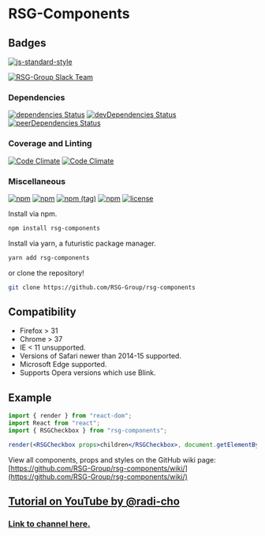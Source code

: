 # RSG-Components

## Badges

[![js-standard-style](https://cdn.rawgit.com/standard/standard/master/badge.svg)](https://github.com/standard/standard)

[![RSG-Group Slack Team](https://rsg-slack.herokuapp.com/badge.svg)](https://rsg-slack.herokuapp.com)

### Dependencies

[![dependencies Status](https://david-dm.org/RSG-Group/rsg-components/status.svg?style=flat-square)](https://david-dm.org/RSG-Group/rsg-components) [![devDependencies Status](https://david-dm.org/RSG-Group/rsg-components/dev-status.svg?style=flat-square)](https://david-dm.org/RSG-Group/rsg-components?type=dev) [![peerDependencies Status](https://david-dm.org/RSG-Group/rsg-components/peer-status.svg?style=flat-square)](https://david-dm.org/RSG-Group/rsg-components?type=peer)

### Coverage and Linting

[![Code Climate](https://img.shields.io/codeclimate/github/RSG-Group/rsg-components.svg?style=flat-square)](https://codeclimate.com/github/RSG-Group/rsg-components) [![Code Climate](https://img.shields.io/codeclimate/issues/github/RSG-Group/rsg-components.svg?style=flat-square)](https://codeclimate.com/github/RSG-Group/rsg-components)

### Miscellaneous

[![npm](https://img.shields.io/npm/dm/rsg-components.svg?style=flat-square)](http://npmjs.com/package/rsg-components) [![npm](https://img.shields.io/npm/v/rsg-components.svg?style=flat-square)](http://npmjs.com/package/rsg-components) [![npm (tag)](https://img.shields.io/npm/v/rsg-components/next.svg?style=flat-square)](http://npmjs.com/package/rsg-components) [![npm](https://img.shields.io/npm/l/rsg-components.svg?style=flat-square)](http://npmjs.com/package/rsg-components) [![license](https://img.shields.io/badge/license-Apache--2.0-blue.svg)]()

Install via npm.

```zsh
npm install rsg-components
```

Install via yarn, a futuristic package manager.

```zsh
yarn add rsg-components
```

or clone the repository!

```zsh
git clone https://github.com/RSG-Group/rsg-components
```

## Compatibility

- Firefox > 31
- Chrome > 37
- IE < 11 unsupported.
- Versions of Safari newer than 2014-15 supported.
- Microsoft Edge supported.
- Supports Opera versions which use Blink.

## Example

```jsx
import { render } from "react-dom";
import React from "react";
import { RSGCheckbox } from "rsg-components";

render(<RSGCheckbox props>children</RSGCheckbox>, document.getElementById("app"));
```

View all components, props and styles on the GitHub wiki page: [https://github.com/RSG-Group/rsg-components/wiki/](https://github.com/RSG-Group/rsg-components/wiki/)

## [Tutorial on YouTube by @radi-cho](https://www.youtube.com/playlist?list=PLBKNj-_iswgrl1XNhpfgGKwfrP_hEoZ2x)

### [Link to channel here.](https://www.youtube.com/c/RadiCho)
